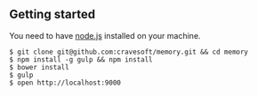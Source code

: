 ## Getting started

You need to have [node.js](http://nodejs.org/) installed on your machine.

  ```
  $ git clone git@github.com:cravesoft/memory.git && cd memory
  $ npm install -g gulp && npm install
  $ bower install
  $ gulp
  $ open http://localhost:9000
  ```
